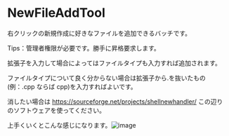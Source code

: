 # NewFileAddTool
右クリックの新規作成に好きなファイルを追加できるバッチです。

Tips：管理者権限が必要です。勝手に昇格要求します。

拡張子を入力して場合によってはファイルタイプも入力すれば追加されます。

ファイルタイプについて良く分からない場合は拡張子から.を抜いたもの(例：.cpp ならば cpp)を入力すればよいです。

消したい場合は
https://sourceforge.net/projects/shellnewhandler/
この辺りのソフトウェアを使ってください。

上手くいくとこんな感じになります。![image](https://user-images.githubusercontent.com/64475658/204073876-287a3ee2-1674-4a36-9960-fccb85bc5f61.png)
